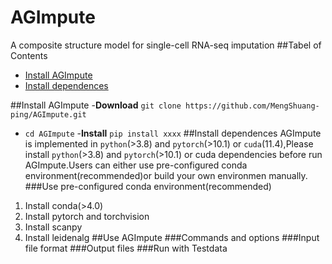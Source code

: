 # AGImpute
A composite structure model for single-cell RNA-seq imputation
##Tabel of Contents
- [Install AGImpute](#installAGImpute)
- [Install dependences](#installdependences)

##<a name="installAGImpute"></a>Install AGImpute
-**Download** `git clone https://github.com/MengShuang-ping/AGImpute.git`
- `cd AGImpute`
-**Install** `pip install xxxx`
##<a name="installdependences"></a>Install dependences
AGImpute is implemented in `python`(>3.8) and `pytorch`(>10.1) or `cuda`(11.4),Please install `python`(>3.8) and `pytorch`(>10.1) or cuda dependencies before run AGImpute.Users can either use pre-configured conda environment(recommended)or build your own environmen manually.
###Use pre-configured conda environment(recommended)
1. Install conda(>4.0)
2. Install pytorch and torchvision
3. Install scanpy
4. Install leidenalg
##Use AGImpute
###Commands and options
###Input file format
###Output files
###Run with Testdata
